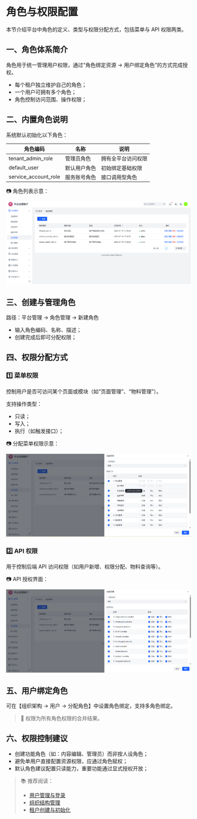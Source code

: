 # 角色与权限配置

本节介绍平台中角色的定义、类型与权限分配方式，包括菜单与 API 权限两类。


## 一、角色体系简介

角色用于统一管理用户权限，通过“角色绑定资源 → 用户绑定角色”的方式完成授权。

- 每个租户独立维护自己的角色；
- 一个用户可拥有多个角色；
- 角色控制访问范围、操作权限；


## 二、内置角色说明

系统默认初始化以下角色：

| 角色编码             | 名称         | 说明               |
|----------------------|--------------|--------------------|
| tenant_admin_role     | 管理员角色   | 拥有全平台访问权限 |
| default_user          | 默认用户角色 | 初始绑定基础权限   |
| service_account_role  | 服务账号角色 | 接口调用型角色     |

📷 角色列表示意：

![角色列表](../images/role/role-list.png)


## 三、创建与管理角色

路径：平台管理 → 角色管理 → 新建角色

- 输入角色编码、名称、描述；
- 创建完成后即可分配权限；


## 四、权限分配方式

### 1️⃣ 菜单权限

控制用户是否可访问某个页面或模块（如“页面管理”、“物料管理”）。

支持操作类型：
- 只读；
- 写入；
- 执行（如触发接口）；

📷 分配菜单权限示意：

![分配菜单权限](../images/auth/role-auth-menu.png)

### 2️⃣ API 权限

用于控制后端 API 访问权限（如用户新增、权限分配、物料查询等）。

📷 API 授权界面：

![API权限分配](../images/auth/role-auth-api.png)


## 五、用户绑定角色

可在【组织架构 → 用户 → 分配角色】中设置角色绑定，支持多角色绑定。

> 📌 权限为所有角色权限的合并结果。


## 六、权限控制建议

- 创建功能角色（如：内容编辑、管理员）而非按人设角色；
- 避免单用户直接配置资源权限，应通过角色赋权；
- 默认角色建议配置只读能力，重要功能通过显式授权开放；


> 📚 推荐阅读：
> - [用户管理与登录](./user.md)
> - [组织结构管理](./org.md)
> - [租户创建与初始化](./tenant.md)
